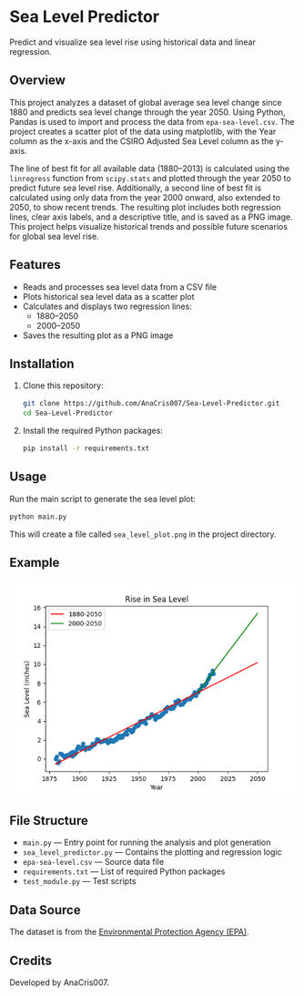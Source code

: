 
# Sea Level Predictor

Predict and visualize sea level rise using historical data and linear regression.

## Overview
This project analyzes a dataset of global average sea level change since 1880 and predicts sea level change through the year 2050. Using Python, Pandas is used to import and process the data from `epa-sea-level.csv`. The project creates a scatter plot of the data using matplotlib, with the Year column as the x-axis and the CSIRO Adjusted Sea Level column as the y-axis.

The line of best fit for all available data (1880–2013) is calculated using the `linregress` function from `scipy.stats` and plotted through the year 2050 to predict future sea level rise. Additionally, a second line of best fit is calculated using only data from the year 2000 onward, also extended to 2050, to show recent trends. The resulting plot includes both regression lines, clear axis labels, and a descriptive title, and is saved as a PNG image. This project helps visualize historical trends and possible future scenarios for global sea level rise.

## Features
- Reads and processes sea level data from a CSV file
- Plots historical sea level data as a scatter plot
- Calculates and displays two regression lines:
  - 1880–2050
  - 2000–2050 
- Saves the resulting plot as a PNG image

## Installation
1. Clone this repository:
	```sh
	git clone https://github.com/AnaCris007/Sea-Level-Predictor.git
	cd Sea-Level-Predictor
	```
2. Install the required Python packages:
	```sh
	pip install -r requirements.txt
	```

## Usage
Run the main script to generate the sea level plot:
```sh
python main.py
```
This will create a file called `sea_level_plot.png` in the project directory.

## Example
![Sea Level Plot Example](sea_level_plot.png)

## File Structure
- `main.py` — Entry point for running the analysis and plot generation
- `sea_level_predictor.py` — Contains the plotting and regression logic
- `epa-sea-level.csv` — Source data file
- `requirements.txt` — List of required Python packages
- `test_module.py` — Test scripts

## Data Source
The dataset is from the [Environmental Protection Agency (EPA)](https://www.epa.gov/climate-indicators/climate-change-indicators-sea-level).

## Credits
Developed by AnaCris007.
